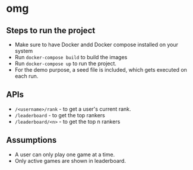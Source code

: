 # omg

## Steps to run the project
  - Make sure to have Docker andd Docker compose installed on your system
  - Run `docker-compose build` to build the images
  - Run `docker-compose up` to run the project.
  - For the demo purpose, a seed file is included, which gets executed on each run.


## APIs
  - `/<username>/rank` - to get a user's current rank.
  - `/leaderboard` - to get the top rankers
  - `/leaderboard/<n>` - to get the top n rankers

## Assumptions
  - A user can only play one game at a time.
  - Only active games are shown in leaderboard.
  
